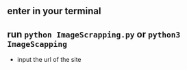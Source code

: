 ## enter in your terminal
## run `python ImageScrapping.py` or `python3 ImageScapping`
* input the url of the site 

